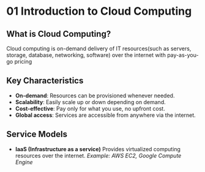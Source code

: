 # 01 Introduction to Cloud Computing

## What is Cloud Computing?
Cloud computing is on-demand delivery of IT resources(such as servers, storage, database, networking, software) over the internet with pay-as-you-go pricing

## Key Characteristics
- **On-demand**: Resources can be provisioned whenever needed.
- **Scalability**: Easily scale up or down depending on demand.
- **Cost-effective**: Pay only for what you use, no upfront cost.
- **Global access**: Services are accessible from anywhere via the internet.

## Service Models
- **IaaS (Infrastructure as a service)**
Provides virtualized computing resources over the internet.
*Example: AWS EC2, Google Compute Engine*
